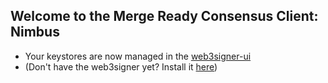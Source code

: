 ## Welcome to the Merge Ready Consensus Client: Nimbus

- Your keystores are now managed in the [web3signer-ui](http://ui.web3signer.dappnode?signer_url=http://web3signer.web3signer.dappnode:9000) 
- (Don't have the web3signer yet? Install it [here](http://my.dappnode/#/installer/web3signer.dnp.dappnode.eth))
